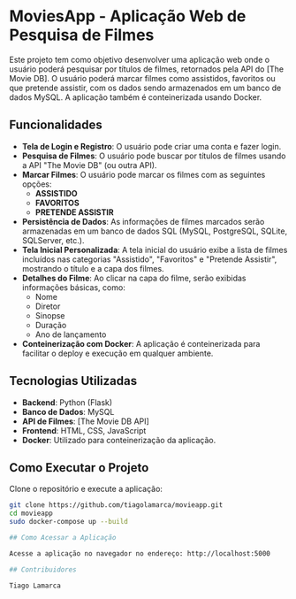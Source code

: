 # MoviesApp - Aplicação Web de Pesquisa de Filmes

Este projeto tem como objetivo desenvolver uma aplicação web onde o usuário poderá pesquisar por títulos de filmes, retornados pela API do [The Movie DB]. O usuário poderá marcar filmes como assistidos, favoritos ou que pretende assistir, com os dados sendo armazenados em um banco de dados MySQL. A aplicação também é conteinerizada usando Docker.

## Funcionalidades

- **Tela de Login e Registro**: O usuário pode criar uma conta e fazer login.
- **Pesquisa de Filmes**: O usuário pode buscar por títulos de filmes usando a API "The Movie DB" (ou outra API).
- **Marcar Filmes**: O usuário pode marcar os filmes com as seguintes opções:
  - **ASSISTIDO**
  - **FAVORITOS**
  - **PRETENDE ASSISTIR**
- **Persistência de Dados**: As informações de filmes marcados serão armazenadas em um banco de dados SQL (MySQL, PostgreSQL, SQLite, SQLServer, etc.).
- **Tela Inicial Personalizada**: A tela inicial do usuário exibe a lista de filmes incluídos nas categorias "Assistido", "Favoritos" e "Pretende Assistir", mostrando o título e a capa dos filmes.
- **Detalhes do Filme**: Ao clicar na capa do filme, serão exibidas informações básicas, como:
  - Nome
  - Diretor
  - Sinopse
  - Duração
  - Ano de lançamento
- **Conteinerização com Docker**: A aplicação é conteinerizada para facilitar o deploy e execução em qualquer ambiente.

## Tecnologias Utilizadas

- **Backend**: Python (Flask) 
- **Banco de Dados**: MySQL
- **API de Filmes**: [The Movie DB API]
- **Frontend**: HTML, CSS, JavaScript 
- **Docker**: Utilizado para conteinerização da aplicação.

## Como Executar o Projeto

Clone o repositório e execute a aplicação:
   ```bash
   git clone https://github.com/tiagolamarca/movieapp.git
   cd movieapp
   sudo docker-compose up --build

## Como Acessar a Aplicação

Acesse a aplicação no navegador no endereço: http://localhost:5000

## Contribuidores

Tiago Lamarca


